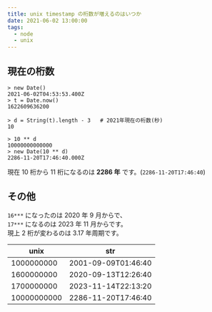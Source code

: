 ```yaml
---
title: unix timestamp の桁数が増えるのはいつか
date: 2021-06-02 13:00:00
tags:
  - node
  - unix
---
```


## 現在の桁数

```sh:title=node
> new Date()
2021-06-02T04:53:53.400Z
> t = Date.now()
1622609636200

> d = String(t).length - 3   # 2021年現在の桁数(秒)
10

> 10 ** d
10000000000000
> new Date(10 ** d)
2286-11-20T17:46:40.000Z
```

現在 10 桁から 11 桁になるのは **2286 年** です。(`2286-11-20T17:46:40`)

## その他

`16***` になったのは 2020 年 9 月からで、  
`17***` になるのは 2023 年 11 月からです。  
現上 2 桁が変わるのは 3.17 年周期です。

| unix        | str                 |
| ----------- | ------------------- |
| 1000000000  | 2001-09-09T01:46:40 |
| 1600000000  | 2020-09-13T12:26:40 |
| 1700000000  | 2023-11-14T22:13:20 |
| 10000000000 | 2286-11-20T17:46:40 |
